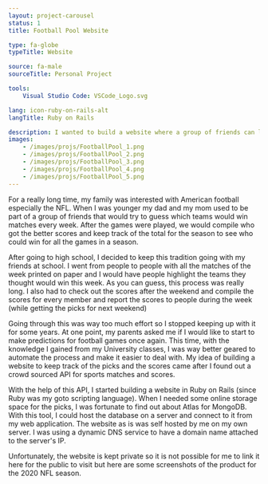 ```yaml
---
layout: project-carousel
status: 1
title: Football Pool Website

type: fa-globe
typeTitle: Website

source: fa-male
sourceTitle: Personal Project

tools:
    Visual Studio Code: VSCode_Logo.svg

lang: icon-ruby-on-rails-alt
langTitle: Ruby on Rails

description: I wanted to build a website where a group of friends can login and try to predict the outcome of American Football matches from the NFL.
images:
    - /images/projs/FootballPool_1.png
    - /images/projs/FootballPool_2.png
    - /images/projs/FootballPool_3.png
    - /images/projs/FootballPool_4.png
    - /images/projs/FootballPool_5.png
---
```


For a really long time, my family was interested with American football especially the NFL. When I was younger my dad and my mom used to be part of a group of friends that would try to guess which teams would win matches every week. After the games were played, we would compile who got the better scores and keep track of the total for the season to see who could win for all the games in a season.

After going to high school, I decided to keep this tradition going with my friends at school. I went from people to people with all the matches of the week printed on paper and I would have people highlight the teams they thought would win this week. As you can guess, this process was really long. I also had to check out the scores after the weekend and compile the scores for every member and report the scores to people during the week (while getting the picks for next weekend)

Going through this was way too much effort so I stopped keeping up with it for some years. At one point, my parents asked me if I would like to start to make predictions for football games once again. This time, with the knowledge I gained from my University classes, I was way better geared to automate the process and make it easier to deal with. My idea of building a website to keep track of the picks and the scores came after I found out a crowd sourced API for sports matches and scores.

With the help of this API, I started building a website in Ruby on Rails (since Ruby was my goto scripting language). When I needed some online storage space for the picks, I was fortunate to find out about Atlas for MongoDB. With this tool, I could host the database on a server and connect to it from my web application. The website as is was self hosted by me on my own server. I was using a dynamic DNS service to have a domain name attached to the server's IP.

Unfortunately, the website is kept private so it is not possible for me to link it here for the public to visit but here are some screenshots of the product for the 2020 NFL season.
